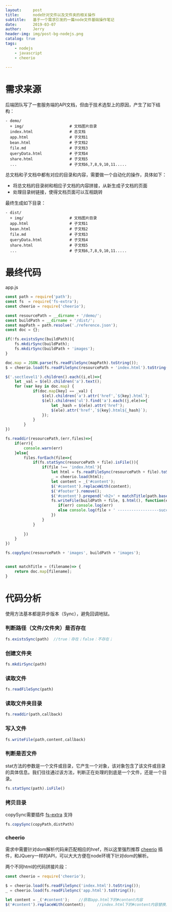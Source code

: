 ```yaml
---
layout:     post
title:      node针对文件以及文件夹的相关操作
subtitle:   基于一个需求引发的一篇node文件基础操作笔记
date:       2019-03-07
author:     Jerry
header-img: img/post-bg-nodejs.png
catalog: true
tags:
    - nodejs
    - javascript
    - cheerio
    
---
```


# 需求来源
后端团队写了一套服务端的API文档，但由于技术选型上的原因，产生了如下结构：

```
- demo/
  + img/                    # 文档图片目录
  index.html                # 总文档
  app.html                  # 子文档1
  bean.html                 # 子文档2
  file.md                   # 子文档3
  queryData.html            # 子文档4
  share.html                # 子文档5
  ...                       # 子文档6,7,8,9,10,11.....
```

总文档和子文档中都有对应的目录和内容，需要做一个自动化的操作，具体如下：
- 将总文档的目录树和相应子文档的内容拼接，从新生成子文档的页面
- 处理目录树链接，使得文档页面可以互相跳转

最终生成如下目录：

```
- dist/
  + img/                    # 文档图片目录
  app.html                  # 子文档1
  bean.html                 # 子文档2
  file.md                   # 子文档3
  queryData.html            # 子文档4
  share.html                # 子文档5
  ...                       # 子文档6,7,8,9,10,11.....
```

# 最终代码

app.js

```javascript
const path = require('path');
const fs  = require('fs-extra');
const cheerio = require('cheerio');

const resourcePath = __dirname + '/demo/';
const buildPath = __dirname + '/dist/';
const mapPath = path.resolve('./reference.json');
const doc = {};

if(!fs.existsSync(buildPath)){
	fs.mkdirSync(buildPath);
	fs.mkdirSync(buildPath + 'images');
}

doc.map = JSON.parse(fs.readFileSync(mapPath).toString());
$ = cheerio.load(fs.readFileSync(resourcePath + 'index.html').toString());

$('.sectlevel1').children().each((i,el)=>{
	let _val = $(el).children('a').text();
	for (var key in doc.map) {  
            if(doc.map[key] == _val) {
            	$(el).children('a').attr('href',`${key}.html`);
            	$(el).children('ul').find('a').each((j,ele)=>{
            		let _hash = $(ele).attr('href');
            		$(ele).attr('href',`${key}.html${_hash}`);
            	});
            }
        }
})

fs.readdir(resourcePath,(err,files)=>{
	if(err){
        console.warn(err)
    }else{
		files.forEach(file=>{
			if(fs.statSync(resourcePath + file).isFile()){
				if(file !== 'index.html'){
					let html = fs.readFileSync(resourcePath + file).toString();
					_ = cheerio.load(html);
					let content = _('#content');
					$('#content').replaceWith(content);
					$('#footer').remove();
					$('#content').prepend('<h2>' + matchTitle(path.basename(file,".html")) + '</h2>');
					fs.writeFile(buildPath + file, $.html(), function(err){
					   if(err) console.log(err)
					   else console.log(file + ' ------------------success');
					})
				}
			}
			
		})
	}
})

fs.copySync(resourcePath + 'images', buildPath + 'images');


const matchTitle = (filename)=> {
	return doc.map[filename];
}
```

# 代码分析

使用方法基本都是异步版本（Sync），避免回调地狱。

### 判断路径（文件/文件夹）是否存在
```javascript
fs.existsSync(path)  //true：存在；false：不存在；
```

### 创建文件夹
```javascript
fs.mkdirSync(path)
```

### 读取文件
```javascript
fs.readFileSync(path)
```

### 读取文件夹目录
```javascript
fs.readdir(path,callback)
```

### 写入文件
```javascript
fs.writeFile(path,content,callback)
```

### 判断是否文件
stat方法的参数是一个文件或目录，它产生一个对象，该对象包含了该文件或目录的具体信息。我们往往通过该方法，判断正在处理的到底是一个文件，还是一个目录。

```javascript
fs.statSync(path).isFile()
```

### 拷贝目录
copySync需要插件 [fs-extra](https://www.npmjs.com/package/fs-extra) 支持

```javascript
fs.copySync(copyPath,distPath)
```

### cheerio
需求中需要针对dom解析代码来匹配相应的href，所以这里强烈推荐 [cheerio](https://github.com/cheeriojs/cheerio) 插件，和JQuery一样的API，可以大大方便在node环境下针对dom的解析。

两个不同html的代码拼接片段：
```javascript
const cheerio = require('cheerio');

$ = cheerio.load(fs.readFileSync('index.html').toString());
_ = cheerio.load(fs.readFileSync('app.html').toString());

let content = _('#content');    //获取app.html下的#content内容
$('#content').replaceWith(content);     //index.html下的#content内容替换为app.html下的内容
```

